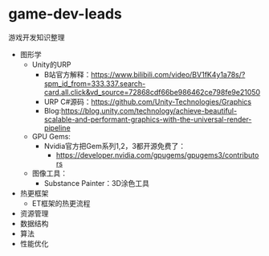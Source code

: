 # game-dev-leads
游戏开发知识整理

* 图形学
  * Unity的URP
    * B站官方解释：https://www.bilibili.com/video/BV1fK4y1a78s/?spm_id_from=333.337.search-card.all.click&vd_source=72868cdf66be986462ce798fe9e21050
    * URP C#源码：https://github.com/Unity-Technologies/Graphics
    * Blog:https://blog.unity.com/technology/achieve-beautiful-scalable-and-performant-graphics-with-the-universal-render-pipeline
  * GPU Gems:
    * Nvidia官方把Gem系列1,2，3都开源免费了：
      * https://developer.nvidia.com/gpugems/gpugems3/contributors
  * 图像工具：
    * Substance Painter：3D涂色工具
* 热更框架
    * ET框架的热更流程
* 资源管理
* 数据结构
* 算法
* 性能优化

